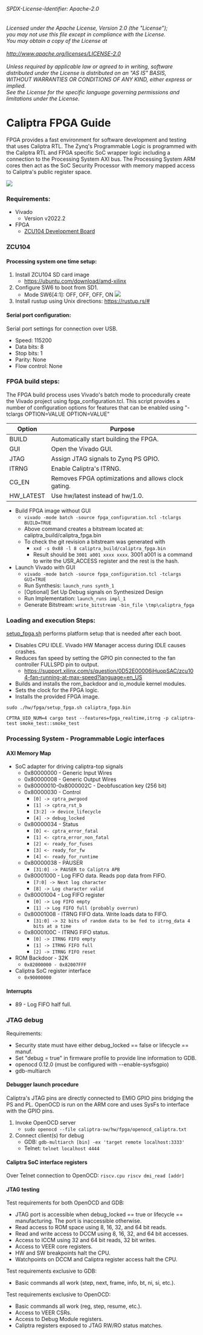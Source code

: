 _*SPDX-License-Identifier: Apache-2.0<BR>
<BR>
<BR>
Licensed under the Apache License, Version 2.0 (the "License");<BR>
you may not use this file except in compliance with the License.<BR>
You may obtain a copy of the License at<BR>
<BR>
http://www.apache.org/licenses/LICENSE-2.0 <BR>
<BR>
Unless required by applicable law or agreed to in writing, software<BR>
distributed under the License is distributed on an "AS IS" BASIS,<BR>
WITHOUT WARRANTIES OR CONDITIONS OF ANY KIND, either express or implied.<BR>
See the License for the specific language governing permissions and<BR>
limitations under the License.*_<BR>

# **Caliptra FPGA Guide** #
FPGA provides a fast environment for software development and testing that uses Caliptra RTL.
The Zynq's Programmable Logic is programmed with the Caliptra RTL and FPGA specific SoC wrapper logic including a connection to the Processing System AXI bus.
The Processing System ARM cores then act as the SoC Security Processor with memory mapped access to Caliptra's public register space.

![](images/fpga_module_diagram.svg)

### Requirements: ###
 - Vivado
   - Version v2022.2
 - FPGA
   - [ZCU104 Development Board](https://www.xilinx.com/products/boards-and-kits/zcu104.html)

### ZCU104 ###
#### Processing system one time setup: ####
1. Install ZCU104 SD card image
   - https://ubuntu.com/download/amd-xilinx
1. Configure SW6 to boot from SD1.
   - Mode SW6[4:1]: OFF, OFF, OFF, ON
     ![](images/zynq_boot_switch.jpg)
1. Install rustup using Unix directions: https://rustup.rs/#

#### Serial port configuration: ####
Serial port settings for connection over USB.
 - Speed: 115200
 - Data bits: 8
 - Stop bits: 1
 - Parity: None
 - Flow control: None

### FPGA build steps: ###
The FPGA build process uses Vivado's batch mode to procedurally create the Vivado project using fpga_configuration.tcl.
This script provides a number of configuration options for features that can be enabled using "-tclargs OPTION=VALUE OPTION=VALUE"

| Option    | Purpose
| ------    | -------
| BUILD     | Automatically start building the FPGA.
| GUI       | Open the Vivado GUI.
| JTAG      | Assign JTAG signals to Zynq PS GPIO.
| ITRNG     | Enable Caliptra's ITRNG.
| CG_EN     | Removes FPGA optimizations and allows clock gating.
| HW_LATEST | Use hw/latest instead of hw/1.0.

 - Build FPGA image without GUI
    - `vivado -mode batch -source fpga_configuration.tcl -tclargs BUILD=TRUE`
    - Above command creates a bitstream located at: caliptra_build/caliptra_fpga.bin
    - To check the git revision a bitstream was generated with
      - `xxd -s 0x88 -l 8 caliptra_build/caliptra_fpga.bin`
      - Result should be `3001 a001 xxxx xxxx`. 3001 a001 is a command to write the USR_ACCESS register and the rest is the hash.
 - Launch Vivado with GUI
    - `vivado -mode batch -source fpga_configuration.tcl -tclargs GUI=TRUE`
    - Run Synthesis: `launch_runs synth_1`
    - [Optional] Set Up Debug signals on Synthesized Design
    - Run Implementation: `launch_runs impl_1`
    - Generate Bitstream: `write_bitstream -bin_file \tmp\caliptra_fpga`

### Loading and execution Steps: ###
[setup_fpga.sh](../hw/fpga/setup_fpga.sh) performs platform setup that is needed after each boot.
 - Disables CPU IDLE. Vivado HW Manager access during IDLE causes crashes.
 - Reduces fan speed by setting the GPIO pin connected to the fan controller FULLSPD pin to output.
   - https://support.xilinx.com/s/question/0D52E00006iHuopSAC/zcu104-fan-running-at-max-speed?language=en_US
 - Builds and installs the rom_backdoor and io_module kernel modules.
 - Sets the clock for the FPGA logic.
 - Installs the provided FPGA image.

```shell
sudo ./hw/fpga/setup_fpga.sh caliptra_fpga.bin

CPTRA_UIO_NUM=4 cargo test --features=fpga_realtime,itrng -p caliptra-test smoke_test::smoke_test
```

### Processing System - Programmable Logic interfaces ###
#### AXI Memory Map ####
 - SoC adapter for driving caliptra-top signals
   - 0x80000000 - Generic Input Wires
   - 0x80000008 - Generic Output Wires
   - 0x80000010-0x8000002C - Deobfuscation key (256 bit)
   - 0x80000030 - Control
     - `[0] -> cptra_pwrgood`
     - `[1] -> cptra_rst_b`
     - `[3:2] -> device_lifecycle`
     - `[4] -> debug_locked`
   - 0x80000034 - Status
     - `[0] <- cptra_error_fatal`
     - `[1] <- cptra_error_non_fatal`
     - `[2] <- ready_for_fuses`
     - `[3] <- ready_for_fw`
     - `[4] <- ready_for_runtime`
   - 0x80000038 - PAUSER
     - `[31:0] -> PAUSER to Caliptra APB`
   - 0x80001000 - Log FIFO data. Reads pop data from FIFO.
     - `[7:0] -> Next log character`
     - `[8] -> Log character valid`
   - 0x80001004 - Log FIFO register
     - `[0] -> Log FIFO empty`
     - `[1] -> Log FIFO full (probably overrun)`
   - 0x80001008 - ITRNG FIFO data. Write loads data to FIFO.
     - `[31:0] -> 32 bits of random data to be fed to itrng_data 4 bits at a time`
   - 0x8000100C - ITRNG FIFO status.
     - `[0] -> ITRNG FIFO empty`
     - `[1] -> ITRNG FIFO full`
     - `[2] -> ITRNG FIFO reset`
 - ROM Backdoor - 32K
   - `0x82000000 - 0x82007FFF`
 - Caliptra SoC register interface
   - `0x90000000`
#### Interrupts ####
 - 89 - Log FIFO half full.

### JTAG debug
Requirements:
- Security state must have either debug_locked == false or lifecycle == manuf.
- Set "debug = true" in firmware profile to provide line information to GDB.
- openocd 0.12.0 (must be configured with --enable-sysfsgpio)
- gdb-multiarch

#### Debugger launch procedure ####
Caliptra's JTAG pins are directly connected to EMIO GPIO pins bridging the PS and PL. OpenOCD is run on the ARM core and uses SysFs to interface with the GPIO pins.
1. Invoke OpenOCD server
    - `sudo openocd --file caliptra-sw/hw/fpga/openocd_caliptra.txt`
1. Connect client(s) for debug
    - GDB: `gdb-multiarch [bin] -ex 'target remote localhost:3333'`
    - Telnet: `telnet localhost 4444`

#### Caliptra SoC interface registers ####
Over Telnet connection to OpenOCD: `riscv.cpu riscv dmi_read [addr]`

#### JTAG testing ####
Test requirements for both OpenOCD and GDB:
- JTAG port is accessible when debug_locked == true or lifecycle == manufacturing. The port is inaccessible otherwise.
- Read access to ROM space using 8, 16, 32, and 64 bit reads.
- Read and write access to DCCM using 8, 16, 32, and 64 bit accesses.
- Access to ICCM using 32 and 64 bit reads, 32 bit writes.
- Access to VEER core registers.
- HW and SW breakpoints halt the CPU.
- Watchpoints on DCCM and Caliptra register access halt the CPU.
 
Test requirements exclusive to GDB:
- Basic commands all work (step, next, frame, info, bt, ni, si, etc.).
 
Test requirements exclusive to OpenOCD:
- Basic commands all work (reg, step, resume, etc.).
- Access to VEER CSRs.
- Access to Debug Module registers.
- Caliptra registers exposed to JTAG RW/RO status matches.
